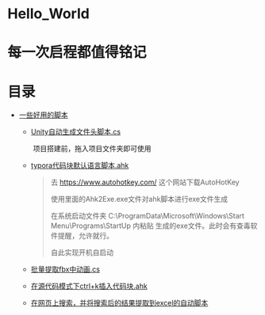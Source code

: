 # Hello_World
# 每一次启程都值得铭记

# 目录
- [一些好用的脚本](#一级标题)
	- [Unity自动生成文件头脚本.cs](https://github.com/HeartWardrum/Hello_World/blob/c966d305af0ae3457f70c0417de8e082a61cdd99/FileHeader.cs)
	
	  ​		项目搭建前，拖入项目文件夹即可使用
	
	- [typora代码块默认语言脚本.ahk](https://github.com/HeartWardrum/Hello_World/blob/d0f06c6b5a4a96f5cfa572ff205fd106b847e3e4/typora%E4%BB%A3%E7%A0%81%E5%9D%97%E9%BB%98%E8%AE%A4java%E8%84%9A%E6%9C%AC.ahk)
	
	  > 去 https://www.autohotkey.com/ 这个网站下载AutoHotKey
	  >
	  > 使用里面的Ahk2Exe.exe文件对ahk脚本进行exe文件生成
	  >
	  > 在系统启动文件夹 C:\ProgramData\Microsoft\Windows\Start Menu\Programs\StartUp 内粘贴 生成的exe文件。此时会有查毒软件提醒，允许就行。
	  >
	  > 自此实现开机自启动
	  
	- [批量提取fbx中动画.cs](https://github.com/HeartWardrum/Hello_World/blob/fedc3e44d7193f756dd76659627571744eb2b5bf/GetAnimation.cs)
	
	- [在源代码模式下ctrl+k插入代码块.ahk](https://github.com/HeartWardrum/Hello_World/blob/4874c8b4859382a14d39988687a79f8cf6bbe2d5/%E6%BA%90%E4%BB%A3%E7%A0%81%E6%A8%A1%E5%BC%8F%E4%B8%8B%E5%88%9B%E5%BB%BA%E5%AF%B9%E5%BA%94%E8%AF%AD%E8%A8%80%E4%BB%A3%E7%A0%81%E5%9D%97.ahk)
	
	- [在网页上搜索，并将搜索后的结果提取到excel的自动脚本](https://github.com/HeartWardrum/Hello_World/blob/35b1cd05c291ee83bd7c796c1afd14716436c010/%E7%BD%91%E9%A1%B5%E6%90%9C%E7%B4%A2%E6%95%B0%E6%8D%AE%E5%B9%B6%E6%8F%90%E5%8F%96%E8%87%B3excel%E8%A1%A8%E6%A0%BC.txt)









